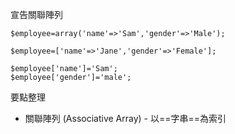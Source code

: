 宣告關聯陣列
```
$employee=array('name'=>'Sam','gender'=>'Male');
```

```
$employee=['name'=>'Jane','gender'=>'Female'];
```

```
$employee['name']='Sam';
$employee['gender']='male';
```

要點整理
- 關聯陣列 (Associative Array) - 以==字串==為索引